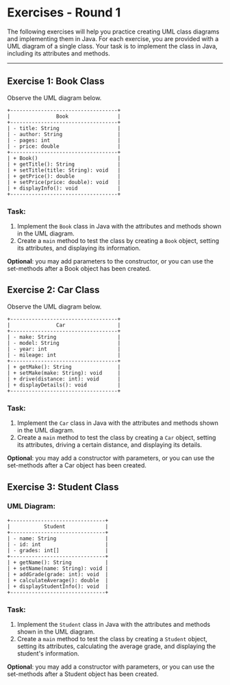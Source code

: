 # Exercises - Round 1

The following exercises will help you practice creating UML class diagrams and implementing them in Java. For each exercise, you are provided with a UML diagram of a single class. Your task is to implement the class in Java, including its attributes and methods.

---

## Exercise 1: Book Class

Observe the UML diagram below.

```
+-----------------------------------+
|               Book                |
+-----------------------------------+
| - title: String                   |
| - author: String                  |
| - pages: int                      |
| - price: double                   |
+-----------------------------------+
| + Book()                          |
| + getTitle(): String              |
| + setTitle(title: String): void   |
| + getPrice(): double              |
| + setPrice(price: double): void   |
| + displayInfo(): void             |
+-----------------------------------+
```

### Task:
1. Implement the `Book` class in Java with the attributes and methods shown in the UML diagram.
2. Create a `main` method to test the class by creating a `Book` object, setting its attributes, and displaying its information.

**Optional**: you may add parameters to the constructor, or you can use the set-methods after a Book object has been created.

## Exercise 2: Car Class

Observe the UML diagram below.

```
+-----------------------------------+
|               Car                 |
+-----------------------------------+
| - make: String                    |
| - model: String                   |
| - year: int                       |
| - mileage: int                    |
+-----------------------------------+
| + getMake(): String               |
| + setMake(make: String): void     |
| + drive(distance: int): void      |
| + displayDetails(): void          |
+-----------------------------------+
```

### Task:
1. Implement the `Car` class in Java with the attributes and methods shown in the UML diagram.
2. Create a `main` method to test the class by creating a `Car` object, setting its attributes, driving a certain distance, and displaying its details.

**Optional**: you may add a constructor with parameters, or you can use the set-methods after a Car object has been created.

## Exercise 3: Student Class

### UML Diagram:
```
+-------------------------------+
|           Student             |
+-------------------------------+
| - name: String                |
| - id: int                     |
| - grades: int[]               |
+-------------------------------+
| + getName(): String           |
| + setName(name: String): void |
| + addGrade(grade: int): void  |
| + calculateAverage(): double  |
| + displayStudentInfo(): void  |
+-------------------------------+
```

### Task:
1. Implement the `Student` class in Java with the attributes and methods shown in the UML diagram.
2. Create a `main` method to test the class by creating a `Student` object, setting its attributes, calculating the average grade, and displaying the student's information.

**Optional**: you may add a constructor with parameters, or you can use the set-methods after a Student object has been created.